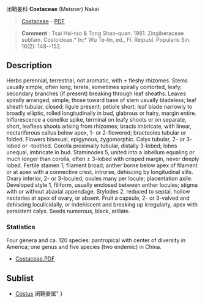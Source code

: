 闭鞘姜科 **Costaceae** (Meisner) Nakai

> [Costaceae](http://www.iplant.cn/info/Costaceae?t=foc) - [PDF](http://www.iplant.cn/foc/pdf/Costaceae.pdf)


> **Comment** : 
> Tsai Hsi-tao & Tong Shao-quan. 1981. Zingiberaceae subfam. Costoideae.* In:* Wu Te-lin, ed., Fl. Reipubl. Popularis Sin. 16(2): 148--152.

## Description

Herbs perennial, terrestrial, not aromatic, with ± fleshy rhizomes. Stems usually simple, often long, terete, sometimes spirally contorted, leafy; secondary branches (if present) breaking through leaf sheaths. Leaves spirally arranged, simple, those toward base of stem usually bladeless; leaf sheath tubular, closed; ligule present; petiole short; leaf blade narrowly to broadly elliptic, rolled longitudinally in bud, glabrous or hairy, margin entire. Inflorescence a conelike spike, terminal on leafy shoots or on separate, short, leafless shoots arising from rhizomes; bracts imbricate, with linear, nectariferous callus below apex, 1- or 2-flowered; bracteoles tubular or folded. Flowers bisexual, epigynous, zygomorphic. Calyx tubular, 2- or 3-lobed or -toothed. Corolla proximally tubular, distally 3-lobed; lobes unequal, imbricate in bud. Staminodes 5, united into a labellum equaling or much longer than corolla, often ± 3-lobed with crisped margin, never deeply lobed. Fertile stamen 1; filament broad; anther borne below apex of filament or at apex with a connective crest, introrse, dehiscing by longitudinal slits. Ovary inferior, 2- or 3-loculed; ovules many per locule; placentation axile. Developed style 1, filiform, usually enclosed between anther locules; stigma with or without abaxial appendage. Stylodes 2, reduced to septal, hollow nectaries at apex of ovary, or absent. Fruit a capsule, 2- or 3-valved and dehiscing loculicidally, or indehiscent and breaking up irregularly, apex with persistent calyx. Seeds numerous, black, arillate.



### Statistics
Four genera and ca. 120 species: pantropical with center of diversity in America; one genus and five species (two endemic) in China.


* [Costaceae.PDF](http://www.iplant.cn/foc/pdf/Costaceae.pdf)

## Sublist

* [Costus](http://www.iplant.cn/info/Costus?t=foc) 闭鞘姜属"
}